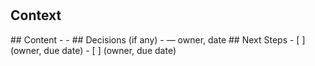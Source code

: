 # <Section Title>
## Context
<Short paragraph: what this section covers for our project.>
## Content
- <Bullets or tables as required by your section>
- <Add links/screenshots if helpful>
## Decisions (if any)
- <Decision> — owner, date
## Next Steps
- [ ] <Action 1> (owner, due date)
- [ ] <Action 2> (owner, due date) 

